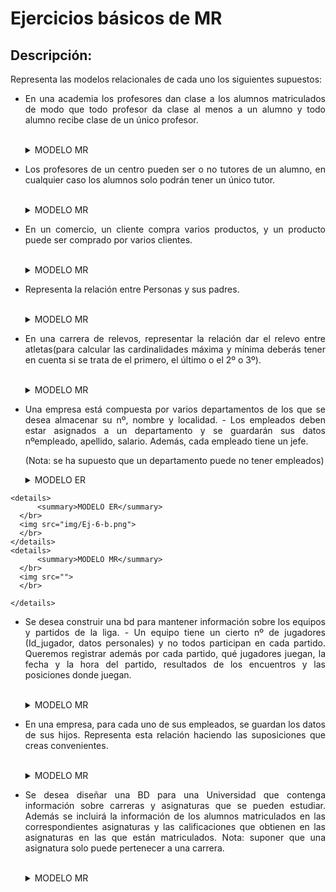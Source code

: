 <div align="justify">

# Ejercicios básicos de MR
## Descripción:
Representa las modelos relacionales de cada uno los siguientes supuestos:

- En una academia los profesores dan clase a los alumnos matriculados de modo que todo profesor da clase al menos a un alumno y todo alumno recibe clase de un único profesor.

    </br>
    <img src="">
    </br>
    
  <details>
        <summary>MODELO MR</summary>
    </br>
    <img src="">
    </br>

  </details>     


- Los profesores de un centro pueden ser o no tutores de un alumno, en cualquier caso los alumnos solo podrán tener un único tutor.

  </br>
  <img src="">
  </br>

  <details>
      <summary>MODELO MR</summary>
  </br>
  <img src="">
  </br>

  </details>

- En un comercio, un cliente compra varios productos, y un producto puede ser comprado por varios clientes.
  
  </br>
  <img src="">
  </br>

  <details>
        <summary>MODELO MR</summary>
    </br>
    <img src="">
    </br>

  </details>
- Representa la relación entre Personas y sus padres.

  </br>
    <img src="">
  </br>

  <details>
        <summary>MODELO MR</summary>
    </br>
    <img src="">
    </br>

  </details>

- En una carrera de relevos, representar la relación dar el relevo entre atletas(para calcular las cardinalidades máxima y mínima deberás tener en cuenta si se trata de el primero, el último o el 2º o 3º).

 
  </br>
  <img src="">
  </br>
  
  <details>
      <summary>MODELO MR</summary>
  </br>
  <img src="">
  </br>

</details>

- Una empresa está compuesta por varios departamentos de los que se desea almacenar su nº, nombre y localidad. - Los empleados deben estar asignados a un departamento y se guardarán sus datos nºempleado, apellido, salario. Además, cada empleado tiene un jefe.

  (Nota: se ha supuesto que un departamento puede no tener empleados)
 
  <details>
      <summary>MODELO ER</summary>
  </br>
  <img src="img/Ej-6.png">
  </br>
</details>



    <details>
          <summary>MODELO ER</summary>
      </br>
      <img src="img/Ej-6-b.png">
      </br>
    </details>
    <details>
          <summary>MODELO MR</summary>
      </br>
      <img src="">
      </br>

    </details>

- Se desea construir una bd para mantener información sobre los equipos y partidos de la liga. - Un equipo tiene un cierto nº de jugadores (Id_jugador, datos personales) y no todos participan en cada partido. Queremos registrar además por cada partido, qué jugadores juegan, la fecha y la hora del partido, resultados de los encuentros y las posiciones donde juegan.

  </br>
  <img src="">
  </br>

  <details>
        <summary>MODELO MR</summary>
    </br>
    <img src="">
    </br>

  </details>
  
- En una empresa, para cada uno de sus empleados, se guardan los datos de sus hijos. Representa esta relación haciendo las suposiciones que creas convenientes.

  
  </br>
    <img src="">
  </br>

  </details>
  <details>
        <summary>MODELO MR</summary>
    </br>
      <img src="">
    </br>

  </details>
  
- Se desea diseñar una BD para una Universidad que contenga información sobre carreras y asignaturas que se pueden estudiar. Además se incluirá la información de los alumnos matriculados en las correspondientes asignaturas y las calificaciones que obtienen en las asignaturas en las que están matriculados. Nota: suponer que una asignatura solo puede pertenecer a una carrera.

  </br>
    <img src="">
  </br>

  <details>
        <summary>MODELO MR</summary>
    </br>
      <img src="">
    </br>

  </details>

 </div>
